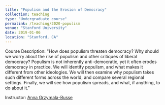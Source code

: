 ```yaml
---
title: "Populism and the Erosion of Democracy"
collection: teaching
type: "Undergraduate course"
permalink: /teaching/2020-populism
venue: "Stanford University"
date: 2019-01-06
location: "Stanford, CA"
---
```


Course Description:
"How does populism threaten democracy? Why should we worry about the rise of populism and other critiques of liberal democracy? Populism is not inherently anti-democratic, yet it often erodes democracy in practice. We will identify populism, and what makes it different from other ideologies. We will then examine why populism takes such different forms across the world, and compare several regional settings. Finally, we will see how populism spreads, and what, if anything, to do about it."

Instructor: [Anna Grzymala-Busse](https://amgbusse.people.stanford.edu/)
